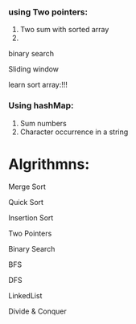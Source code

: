 ### 

### using Two pointers:

1. Two sum with sorted array
2. 

binary search

Sliding window

learn sort array:!!!

### Using hashMap:

1. Sum numbers
2. Character occurrence in a string



# Algrithmns:

Merge Sort

Quick Sort

Insertion Sort

Two Pointers

Binary Search

BFS

DFS



LinkedList

Divide & Conquer

